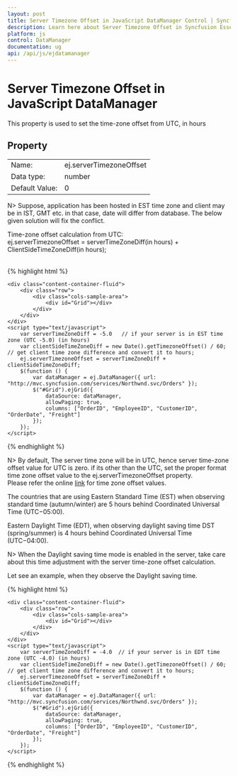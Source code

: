 ```yaml
---
layout: post
title: Server Timezone Offset in JavaScript DataManager Control | Syncfusion
description: Learn here about Server Timezone Offset in Syncfusion Essential JavaScript DataManager Control, its elements, and more.
platform: js
control: DataManager
documentation: ug
api: /api/js/ejdatamanager
---
```


# Server Timezone Offset in JavaScript DataManager

This property is used to set the time-zone offset from UTC, in hours

## Property
<table>
    <tr> 
        <td>Name:</td> <td> ej.serverTimezoneOffset</td> 
    </tr>
    <tr>
        <td>Data type:</td> <td> number</td>
    </tr>
    <tr>
        <td>Default Value:</td> <td>  0 </td>
    </tr>
</table>

N> Suppose, application has been hosted in EST time zone and client may be in IST, GMT etc. in that case, date will differ from database. The below given solution will fix the conflict. 


<table>
    <tr>
        Time-zone offset calculation from UTC: <br>
        ej.serverTimezoneOffset = serverTimeZoneDiff(in hours) + ClientSideTimeZoneDiff(in hours); 
    </tr>
</table>

{% highlight html %}

    <div class="content-container-fluid">
        <div class="row">
            <div class="cols-sample-area">
                <div id="Grid"></div>
            </div>
        </div>
    </div>
    <script type="text/javascript">
        var serverTimeZoneDiff = -5.0   // if your server is in EST time zone (UTC -5.0) (in hours)
        var clientSideTimeZoneDiff = new Date().getTimezoneOffset() / 60; // get client time zone difference and convert it to hours;
        ej.serverTimezoneOffset = serverTimeZoneDiff + clientSideTimeZoneDiff;
        $(function () {
            var dataManager = ej.DataManager({ url: "http://mvc.syncfusion.com/services/Northwnd.svc/Orders" });
            $("#Grid").ejGrid({
                dataSource: dataManager,
                allowPaging: true,
                columns: ["OrderID", "EmployeeID", "CustomerID", "OrderDate", "Freight"]
            });
        });
    </script>

{% endhighlight %}

N> By default, The server time zone will be in UTC, hence server time-zone offset value for UTC is zero. if its other than the UTC, set the proper format time zone offset value to the ej.serverTimezoneOffset property. <br>
Please refer the online [link](https://en.wikipedia.org/wiki/Time_zone#List_of_UTC_offsets) for time zone offset values.

The countries that are using Eastern Standard Time (EST) when observing standard time (autumn/winter) are 5 hours behind Coordinated Universal Time (UTC−05:00).

Eastern Daylight Time (EDT), when observing daylight saving time DST (spring/summer) is 4 hours behind Coordinated Universal Time (UTC−04:00).

N> When the Daylight saving time mode is enabled in the server, take care about this time adjustment with the server time-zone offset calculation.

Let see an example, when they observe the Daylight saving time.

{% highlight html %}

    <div class="content-container-fluid">
        <div class="row">
            <div class="cols-sample-area">
                <div id="Grid"></div>
            </div>
        </div>
    </div>
    <script type="text/javascript">
        var serverTimeZoneDiff = -4.0  // if your server is in EDT time zone (UTC -4.0) (in hours)
        var clientSideTimeZoneDiff = new Date().getTimezoneOffset() / 60; // get client time zone difference and convert it to hours;
        ej.serverTimezoneOffset = serverTimeZoneDiff + clientSideTimeZoneDiff;
        $(function () {
            var dataManager = ej.DataManager({ url: "http://mvc.syncfusion.com/services/Northwnd.svc/Orders" });
            $("#Grid").ejGrid({
                dataSource: dataManager,
                allowPaging: true,
                columns: ["OrderID", "EmployeeID", "CustomerID", "OrderDate", "Freight"]
            });
        });
    </script>

{% endhighlight %}
